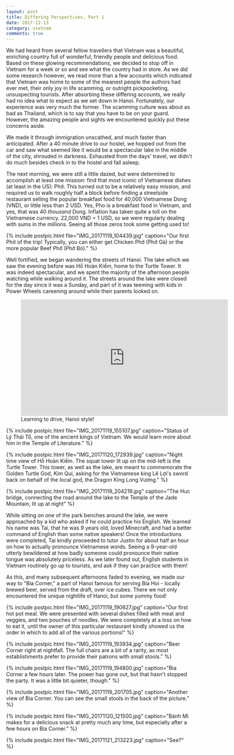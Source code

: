 ```yaml
---
layout: post
title: Differing Perspectives, Part 1
date: 2017-12-13
category: vietnam
comments: true
---
```


We had heard from several fellow travellers that Vietnam was a beautiful, enriching country full of wonderful, friendly people and delicious food. Based on these glowing recommendations, we decided to stop off in Vietnam for a week or so and see what the country had in store. As we did some research however, we read more than a few accounts which indicated that Vietnam was home to some of the meanest people the authors had ever met, their only joy in life scamming, or outright pickpocketing, unsuspecting tourists. After absorbing these differing accounts, we really had no idea what to expect as we set down in Hanoi. Fortunately, our experience was very much the former. The scamming culture was about as bad as Thailand, which is to say that you have to be on your guard. However, the amazing people and sights we encountered quickly put these concerns aside.

We made it through immigration unscathed, and much faster than anticipated. After a 40 minute drive to our hostel, we hopped out from the car and saw what seemed like it would be a spectacular lake in the middle of the city, shrouded in darkness. Exhausted from the days' travel, we didn't do much besides check in to the hostel and fall asleep.

The next morning, we were still a little dazed, but were determined to accomplish at least one mission: find that most iconic of Vietnamese dishes (at least in the US): Phở. This turned out to be a relatively easy mission, and required us to walk roughly half a block before finding a streetside restaurant selling the popular breakfast food for 40,000 Vietnamese Dong (VND), or little less than 2 USD. Yes, Pho is a breakfast food in Vietnam, and yes, that was 40 *thousand* Dong.  Inflation has taken quite a toll on the Vietnamese currency.  22,000 VND = 1 USD, so we were regularly dealing with sums in the millions.  Seeing all those zeros took some getting used to!

{% include postpic.html file="IMG_20171119_104439.jpg" caption="Our first Phở of the trip! Typically, you can either get Chicken Phở (Phở Gà) or the more popular Beef Phở (Phở Bò)." %}

Well fortified, we began wandering the streets of Hanoi. The lake which we saw the evening before was Hồ Hoàn Kiếm, home to the Turtle Tower. It was indeed spectacular, and we spent the majority of the afternoon people watching while walking around it. The streets around the lake were closed for the day since it was a Sunday, and part of it was teeming with kids in Power Wheels careening around while their parents looked on.

<figure><iframe width="560" height="315" src="https://www.youtube.com/embed/7gP5da2j4co" frameborder="0" gesture="media" allow="encrypted-media" allowfullscreen></iframe><figcaption>Learning to drive, Hanoi style!</figcaption></figure>

{% include postpic.html file="IMG_20171119_155107.jpg" caption="Status of Lý Thái Tổ, one of the ancient kings of Vietnam. We would learn more about him in the Temple of Literature." %}

{% include postpic.html file="IMG_20171120_172939.jpg" caption="Night time view of Hồ Hoàn Kiếm. The squat tower lit up on the mid-left is the Turtle Tower. This tower, as well as the lake, are meant to commemorate the Golden Turtle God, Kim Qui, asking for the Vietnamese king Lê Lợi's sword back on behalf of the local god, the Dragon King Long Vương." %}

{% include postpic.html file="IMG_20171119_204219.jpg" caption="The Huc bridge, connecting the road around the lake to the Temple of the Jade Mountain, lit up at night" %}

While sitting on one of the park benches around the lake, we were approached by a kid who asked if he could practice his English. We learned his name was Tai, that he was 9 years old, loved Minecraft, and had a better command of English than some native speakers! Once the introductions were completed, Tai kindly proceeded to tutor Justin for about half an hour on how to actually pronounce Vietnamese words. Seeing a 9-year-old utterly bewildered at how badly someone could pronounce their native tongue was absolutely priceless. As we later found out, English students in Vietnam routinely go up to tourists, and ask if they can practice with them!

As this, and many subsequent afternoons faded to evening, we made our way to "Bia Corner," a part of Hanoi famous for serving Bia Hoi - locally brewed beer, served from the draft, over ice cubes. There we not only encountered the unique nightlife of Hanoi, but some yummy food!

{% include postpic.html file="IMG_20171119_190627.jpg" caption="Our first hot pot meal. We were presented with several dishes filled with meat and veggies, and two pouches of noodles. We were completely at a loss on how to eat it, until the owner of this particular restaurant kindly showed us the order in which to add all of the various portions!" %}

{% include postpic.html file="IMG_20171119_193934.jpg" caption="Beer Corner right at nightfall. The full chairs are a bit of a rarity, as most establishments prefer to provide their patrons with small stools." %}

{% include postpic.html file="IMG_20171119_194800.jpg" caption="Bia Corner a few hours later. The power has gone out, but that hasn't stopped the party. It was a little bit quieter, though." %}

{% include postpic.html file="IMG_20171119_201705.jpg" caption="Another view of Bia Corner. You can see the small stools in the back of the picture." %}

{% include postpic.html file="IMG_20171120_121500.jpg" caption="Bánh Mì makes for a delicious snack at pretty much any time, but especially after a few hours on Bia Corner." %}

{% include postpic.html file="IMG_20171121_213223.jpg" caption="See?" %}
